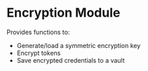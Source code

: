 # Encryption Module

Provides functions to:
- Generate/load a symmetric encryption key
- Encrypt tokens
- Save encrypted credentials to a vault
